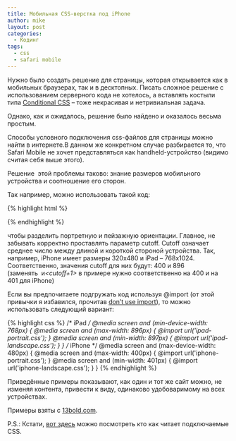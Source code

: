 ```yaml
---
title: Мобильная CSS-верстка под iPhone
author: mike
layout: post
categories:
  - Кодинг
tags:
  - css
  - safari mobile
---
```

Нужно было создать решение для страницы, которая открывается как в мобильных браузерах, так и в десктопных. Писать сложное решение с 
использованием серверного кода не хотелось, а вставлять костыли типа [Conditional CSS](http://www.conditional-css.com/) &#8211; тоже некрасивая и нетривиальная задача.

Однако, как и ожидалось, решение было найдено и оказалось весьма простым.

Способы условного подключения css-файлов для страницы можно найти в интернете.В данном же конкретном случае разбирается то, 
что Safari Mobile не хочет представляться как handheld-устройство (видимо считая себя выше этого).

Решение  этой проблемы таково: знание размеров мобильного устройства и соотношение его сторон.

Так например, можно использовать такой код:

{% highlight html %}
<meta name="viewport" content="minimum-scale=0.5, maximum-scale=0.5, width=device-width, user-scalable=no" />
<link rel="stylesheet" type="text/css" href="style-portrait.css" media="screen and (max-width: <cutoff>px)" />
<link rel="stylesheet" type="text/css" href="style-landscape.css" media="screen and (min-width: <cutoff+1>px)" /> 
{% endhighlight %}

чтобы разделить портретную и пейзажную ориентации. Главное, не забывать корректно проставлять параметр cutoff. 
Cutoff означает среднее число между длиной и короткой стороной устройства. Так, например, iPhone имеет размеры 320х480 и 
iPad &#8211; 768х1024. Соответственно, значения cutoff для них будут: 400 и 896 (заменять <var><cutoff></var> и<var><cutoff+1></var> в 
примере нужно соответственно на 400 и на 401 для iPhone)

Если вы предпочитаете подгружать код используя @import (от этой привычки я избавился, 
прочитав [don&#8217;t use import](http://www.stevesouders.com/blog/2009/04/09/dont-use-import/)), то можно использовать следующий вариант:

{% highlight css %}
/* iPad */
@media screen and (min-device-width: 768px) {
    @media screen and (max-width: 896px) { @import url('ipad-portrait.css'); }
    @media screen and (min-width: 897px) { @import url('ipad-landscape.css'); }
}
/* iPhone */
@media screen and (max-device-width: 480px) {
    @media screen and (max-width: 400px) { @import url('iphone-portrait.css'); }
    @media screen and (min-width: 401px) { @import url('iphone-landscape.css'); }
}
{% endhighlight %}

Приведённые примеры показывают, как один и тот же сайт можно, не изменяя контента, привести к виду, одинаково удобоваримому на всех устройствах.

Примеры взяты с [13bold.com](http://library.13bold.com/developing-themes-for-bowtie/tasty-recipes/).

P.S.: Кстати, [вот здесь](http://www.alistapart.com/articles/return-of-the-mobile-stylesheet) можно посмотреть кто как читает подключаемые CSS.

